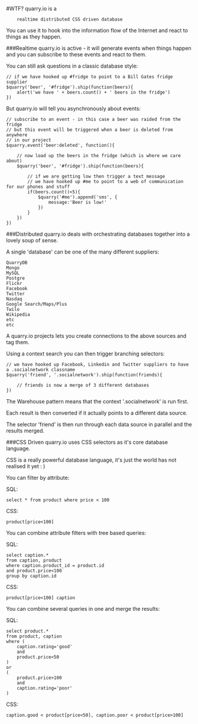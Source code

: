 #WTF?
quarry.io is a

		realtime distributed CSS driven database

You can use it to hook into the information flow of the Internet and react to
things as they happen.

###Realtime
quarry.io is active - it will generate events when things happen and you can subscribe 
to these events and react to them.

You can still ask questions in a classic database style:

	// if we have hooked up #fridge to point to a Bill Gates fridge supplier
	$quarry('beer', '#fridge').ship(function(beers){
		alert('we have ' + beers.count() + ' beers in the fridge')
	})

But quarry.io will tell you asynchronously about events:

	// subscribe to an event - in this case a beer was raided from the fridge
	// but this event will be triggered when a beer is deleted from anywhere
	// in our project
	$quarry.event('beer:deleted', function(){

		// now load up the beers in the fridge (which is where we care about)
		$quarry('beer', '#fridge').ship(function(beers){

			// if we are getting low then trigger a text message
			// we have hooked up #me to point to a web of communication for our phones and stuff
			if(beers.count()<5){
				$quarry('#me').append('sms', {
					message:'Beer is low!'
				})
			}
		})
	})

###Distributed
quarry.io deals with orchestrating databases together into a lovely soup of sense.

A single 'database' can be one of the many different suppliers:

	QuarryDB
	Mongo
	MySQL
	Postgre
	Flickr
	Facebook
	Twitter
	Nasdaq
	Google Search/Maps/Plus
	Twilo
	Wikipedia
	etc
	etc

A quarry.io projects lets you create connections to the above sources and tag them.

Using a context search you can then trigger branching selectors:

	// we have hooked up Facebook, Linkedin and Twitter suppliers to have a .socialnetwork classname
	$quarry('friend', '.socialnetwork').ship(function(friends){

		// friends is now a merge of 3 different databases
	})

The Warehouse pattern means that the context '.socialnetwork' is run first.

Each result is then converted if it actually points to a different data source.

The selector 'friend' is then run through each data source in parallel and the results merged.

###CSS Driven
quarry.io uses CSS selectors as it's core database language.

CSS is a really powerful database language, it's just the world has not realised it yet : )

You can filter by attribute:

SQL:

	select * from product where price < 100

CSS:

	product[price<100]

You can combine attribute filters with tree based queries:

SQL:

	select caption.*
	from caption, product
	where caption.product_id = product.id
	and product.price<100
	group by caption.id
		
CSS:

	product[price<100] caption

You can combine several queries in one and merge the results:

SQL:

	select product.*
	from product, caption
	where (
		caption.rating='good'
		and
		product.price<50
	)
	or
	(
		product.price>100
		and
		caption.rating='poor'
	)
		
CSS:

	caption.good < product[price<50], caption.poor < product[price>100]

